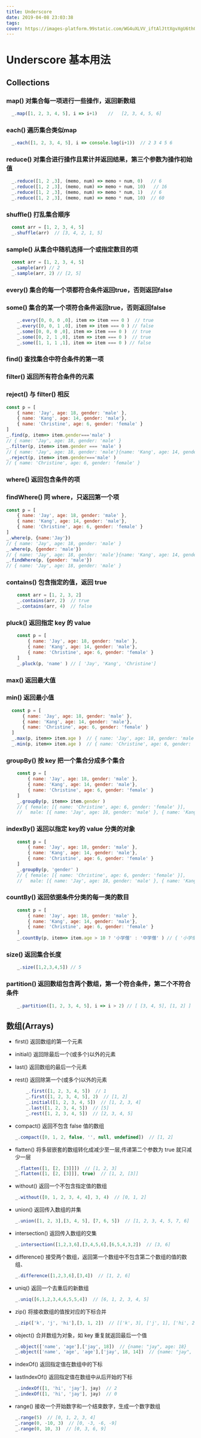 ```yaml
---
title: Underscore
date: 2019-04-08 23:03:38
tags:
cover: https://images-platform.99static.com/WG4uXLVV_iftAlJttXgvXgU6th0=/500x500/top/smart/99designs-contests-attachments/12/12583/attachment_12583422
---
```

# Underscore 基本用法

## Collections

### map() 对集合每一项进行一些操作，返回新数组

```js
  _.map([1, 2, 3, 4, 5], i => i+1)    //   [2, 3, 4, 5, 6]
```

### each() 遍历集合类似map

```js
  _.each([1, 2, 3, 4, 5], i => console.log(i+1))  // 2 3 4 5 6
```

### reduce() 对集合进行操作且累计并返回结果，第三个参数为操作初始值

```js
  _.reduce([1, 2 ,3], (memo, num) => memo + num, 0)   // 6
  _.reduce([1, 2 ,3], (memo, num) => memo + num, 10)   // 16
  _.reduce([1, 2 ,3], (memo, num) => memo * num, 1)   // 6
  _.reduce([1, 2 ,3], (memo, num) => memo * num, 10)  // 60
```

### shuffle() 打乱集合顺序

```js
  const arr = [1, 2, 3, 4, 5]
  _.shuffle(arr)  // [3, 4, 2, 1, 5]
```

### sample() 从集合中随机选择一个或指定数目的项

```js
  const arr = [1, 2, 3, 4, 5]
  _.sample(arr) // 2
  _.sample(arr, 2) // [2, 5]
```

### every() 集合的每一个项都符合条件返回true，否则返回false

### some() 集合的某一个项符合条件返回true，否则返回false

```js
    _.every([0, 0, 0 ,0], item => item === 0 )  // true
    _.every([0, 0, 1 ,0], item => item === 0 ) // false
    _.some([0, 0, 0 ,0], item => item === 0 )  // true
    _.some([0, 2, 1 ,0], item => item === 0 )  // true
    _.some([1, 1, 1 ,1], item => item === 0 ) // false
```

### find() 查找集合中符合条件的第一项

### filter() 返回所有符合条件的元素

### reject() 与 filter() 相反

```js
const p = [
    { name: 'Jay', age: 18, gender: 'male' },
    { name: 'Kang', age: 14, gender: 'male'},
    { name: 'Christine', age: 6, gender: 'female' }
]
_.find(p, item=> item.gender==='male' )
// { name: 'Jay', age: 18, gender: 'male' }
_.filter(p, item=> item.gender === 'male' )
// { name: 'Jay', age: 18, gender: 'male'}{name: 'Kang', age: 14, gender: 'male' }
_.reject(p, item=> item.gender==='male' )
// { name: 'Christine', age: 6, gender: 'female' }
```

### where() 返回包含条件的项

### findWhere() 同 where，只返回第一个项

```js
const p = [
    { name: 'Jay', age: 18, gender: 'male' },
    { name: 'Kang', age: 14, gender: 'male'},
    { name: 'Christine', age: 6, gender: 'female' }
]
_.where(p, {name:'Jay'})
// { name: 'Jay', age: 18, gender: 'male' }
_.where(p, {gender: 'male'})
// { name: 'Jay', age: 18, gender: 'male'}{name: 'Kang', age: 14, gender: 'male' }
_.findWhere(p, {gender: 'male'})
// { name: 'Jay', age: 18, gender: 'male' }
```

### contains() 包含指定的值，返回 true

```js
    const arr = [1, 2, 3, 2]
    _.contains(arr, 2)  // true
    _.contains(arr, 4)  // false
```

### pluck() 返回指定 key 的 value

```js
    const p = [
        { name: 'Jay', age: 18, gender: 'male' },
        { name: 'Kang', age: 14, gender: 'male'},
        { name: 'Christine', age: 6, gender: 'female' }
    ]
    _.pluck(p, 'name' ) // [ 'Jay', 'Kang', 'Christine']
```

### max() 返回最大值

### min() 返回最小值

```js
  const p = [
      { name: 'Jay', age: 18, gender: 'male' },
      { name: 'Kang', age: 14, gender: 'male'},
      { name: 'Christine', age: 6, gender: 'female' }
  ]
  _.max(p, item=> item.age )  // { name: 'Jay', age: 18, gender: 'male' }
  _.min(p, item=> item.age )  // { name: 'Christine', age: 6, gender: 'female' }
```

### groupBy() 按 key 把一个集合分成多个集合

```js
    const p = [
        { name: 'Jay', age: 18, gender: 'male' },
        { name: 'Kang', age: 14, gender: 'male'},
        { name: 'Christine', age: 6, gender: 'female' }
    ]
    _.groupBy(p, item=> item.gender )   
    // { female: [{ name: 'Christine', age: 6, gender: 'female' }],
    //   male: [{ name: 'Jay', age: 18, gender: 'male' }, { name: 'Kang', age: 14, gender: 'male'}] }
```

### indexBy() 返回以指定 key的 value 分类的对象

```js
    const p = [
        { name: 'Jay', age: 18, gender: 'male' },
        { name: 'Kang', age: 14, gender: 'male'},
        { name: 'Christine', age: 6, gender: 'female' }
    ]
    _.groupBy(p, 'gender' ) 
    // { female: [{ name: 'Christine', age: 6, gender: 'female' }],
    //   male: [{ name: 'Jay', age: 18, gender: 'male' }, { name: 'Kang', age: 14, gender: 'male'}] }
```

### countBy() 返回依据条件分类的每一类的数目

```js
    const p = [
        { name: 'Jay', age: 18, gender: 'male' },
        { name: 'Kang', age: 14, gender: 'male'},
        { name: 'Christine', age: 6, gender: 'female' }
    ]
    _.countBy(p, item=> item.age > 10 ? '小学僧' : '中学僧' ) // { '小学僧': 2, '中学僧': 1 }
```

### size() 返回集合长度

```js
    _.size([1,2,3,4,5]) // 5
```

### partition() 返回数组包含两个数组，第一个符合条件，第二个不符合条件

```js
    _.partition([1, 2, 3, 4, 5], i => i > 2) // [ [3, 4, 5], [1, 2] ]
```

## 数组(Arrays)

- first() 返回数组的第一个元素
- initial() 返回除最后一个(或多个)以外的元素
- last() 返回数组的最后一个元素
- rest() 返回除第一个(或多个)以外的元素

    ```js
        _.first([1, 2, 3, 4, 5])  // 1
        _.first([1, 2, 3, 4, 5], 2)  // [1, 2]
        _.initial([1, 2, 3, 4, 5])  // [1, 2, 3, 4]
        _.last([1, 2, 3, 4, 5])  // [5]
        _.rest([1, 2, 3, 4, 5])  // [2, 3, 4, 5]
    ```

- compact() 返回不包含 false 值的数组

    ```js
    _.compact([0, 1, 2, false, '', null, undefined])  // [1, 2]
    ```

- flatten() 将多层嵌套的数组转化成减少至一层,传递第二个参数为 true 就只减少一层

    ```js
    _.flatten([1, [2, [3]]])  // [1, 2, 3]
    _.flatten([1, [2, [3]]], true)  // [1, 2, [3]]
    ```

- without() 返回一个不包含指定值的数组

    ```js
    _.without([0, 1, 2, 3, 4, 4], 3, 4)  // [0, 1, 2]
    ```

- union() 返回传入数组的并集

    ```js
    _.union([1, 2, 3],[3, 4, 5], [7, 6, 5])  // [1, 2, 3, 4, 5, 7, 6]
    ```

- intersection() 返回传入数组的交集

    ```js
    _.intersection([1,2,3,6],[3,4,5,6],[6,5,4,3,2])  // [3, 6]
    ```

- difference() 接受两个数组，返回第一个数组中不包含第二个数组的值的数组、

    ```js
    _.difference([1,2,3,6],[3,4])  // [1, 2, 6]
    ```

- uniq() 返回一个去重后的新数组

    ```js
    _.uniq([6,1,2,3,4,6,5,5,4])  // [6, 1, 2, 3, 4, 5]
    ```

- zip() 将接收数组的值按对应的下标合并

    ```js
    _.zip(['k', 'j', 'hi'],[3, 1, 2])  // [['k', 3], ['j', 1], ['hi', 2]]
    ```

- object() 合并数组为对象，如 key 重复就返回最后一个值

    ```js
    _.object(['name', 'age'],['jay', 18])  // {name: "jay", age: 18}
    _.object(['name', 'age', 'age'],['jay', 18, 14])  // {name: "jay", age: 14}
    ```

- indexOf() 返回指定值在数组中的下标

- lastIndexOf() 返回指定值在数组中从后开始的下标

    ```js
    _.indexOf([1, 'hi', 'jay'], jay)  // 2
    _.indexOf([1, 'hi', 'jay'], jay)  // 0
    ```

- range() 接收一个开始数字和一个结束数字，生成一个数字数组

    ```js
    _.range(5)  // [0, 1, 2, 3, 4]
    _.range(0, -10, 3)  // [0, -3, -6, -9]
    _.range(0, 10, 3)  // [0, 3, 6, 9]
    ```